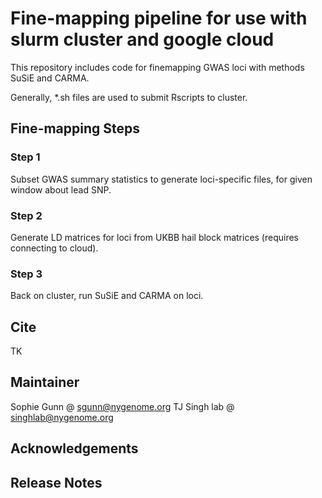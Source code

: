 # Fine-mapping pipeline for use with slurm cluster and google cloud 

This repository includes code for finemapping GWAS loci with methods SuSiE and CARMA. 

Generally, *.sh files are used to submit Rscripts to cluster.

## Fine-mapping Steps 

### Step 1

Subset GWAS summary statistics to generate loci-specific files, for given window about lead SNP.

### Step 2

Generate LD matrices for loci from UKBB hail block matrices (requires connecting to cloud).

### Step 3

Back on cluster, run SuSiE and CARMA on loci. 

## Cite

TK

## Maintainer

Sophie Gunn @ sgunn@nygenome.org
TJ Singh lab @ singhlab@nygenome.org

## Acknowledgements

## Release Notes